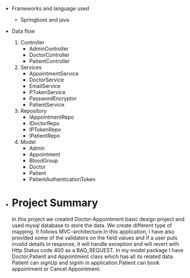 * Frameworks and language used
  
    * Springboot and java
* Data flow
  1. Controller
     * AdminController
     * DoctorController
     * PatientController
  2. Services
     * AppointmentService
     * DoctorService
     * EmailService
     * PTokenService
     * PasswordEncryptor
     * PatientService
  3. Repository
     * IAppointmentRepo
     * IDoctorRepo
     * IPTokenRepo
     * IPatientRepo
  4. Model
     * Admin
     * Appointment
     * BloodGroup
     * Doctor
     * Patient
     * PatientAuthenticationToken

* # Project Summary
   In this project we created Doctor-Appointment basic design project and used mysql database to store the data. We create different type of mapping.
  It follows MVC-architecture.In this application, I have also provided some of the validators on the field values and if a user puts invalid details in response,
  it will handle exception and will revert with Http Status code 400 as a BAD_REQUEST. In my model package I have Doctor,Patient and Appointment class which has all its related data.
  Patient can signUp and signIn in application.Patient can book appointment or Cancel Appointment.
